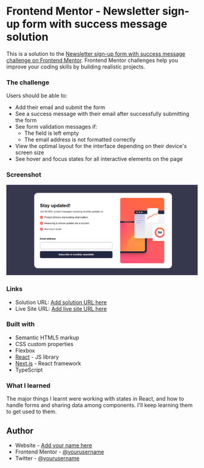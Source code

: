 # Frontend Mentor - Newsletter sign-up form with success message solution

This is a solution to the [Newsletter sign-up form with success message challenge on Frontend Mentor](https://www.frontendmentor.io/challenges/newsletter-signup-form-with-success-message-3FC1AZbNrv). Frontend Mentor challenges help you improve your coding skills by building realistic projects. 

### The challenge

Users should be able to:

- Add their email and submit the form
- See a success message with their email after successfully submitting the form
- See form validation messages if:
  - The field is left empty
  - The email address is not formatted correctly
- View the optimal layout for the interface depending on their device's screen size
- See hover and focus states for all interactive elements on the page

### Screenshot

![](./public/screenshot.png)

### Links

- Solution URL: [Add solution URL here](https://your-solution-url.com)
- Live Site URL: [Add live site URL here](https://newsign.netlify.app)


### Built with

- Semantic HTML5 markup
- CSS custom properties
- Flexbox
- [React](https://reactjs.org/) - JS library
- [Next.js](https://nextjs.org/) - React framework
- TypeScript
### What I learned

The major things I learnt were working with states in React, and how to handle forms and sharing data among components. I'll keep learning them to get used to them.


## Author

- Website - [Add your name here](https://gentledove.netlify.app)
- Frontend Mentor - [@yourusername](https://www.frontendmentor.io/profile/teoso)
- Twitter - [@yourusername](https://www.twitter.com/theGentleDove)
